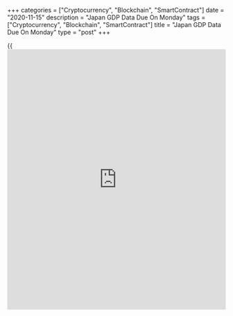 +++
categories = ["Cryptocurrency", "Blockchain", "SmartContract"]
date = "2020-11-15"
description = "Japan GDP Data Due On Monday"
tags = ["Cryptocurrency", "Blockchain", "SmartContract"]
title = "Japan GDP Data Due On Monday"
type = "post"
+++

{{<iframe id="large-banner" src="https://www.bounty.group/#slide=4.0" width="100%" height="600" scrolling="no" style="border: 0px solid rgb(216, 221, 230); border-radius: 3px;">}}

Japan will on Monday release preliminary Q3 numbers for gross domestic
product, highlighting a busy day for Asia-Pacific economic activity. GDP
is expected to rise 4.4 percent on quarter and 18.3 percent on year
after sinking 7.9 percent on quarter and 28.1 percent on year in the
previous three months.

Japan also will see final September figures for industrial production,
with forecasts suggesting a gain of 4.0 percent on month and a decline
of 9.0 percent on year after adding 1.0 percent on month and falling
13.8 percent on year in the previous reading.

China will release October numbers for house prices, fixed asset
investment, industrial production, retail sales and unemployment.

Industrial output is expected to rise 6.5 percent on year, slowing from
6.9 percent in September. Retail sales are tipped to gain an annual 4.9
percent, up from 3.3 percent a month earlier. FAI is called higher by
1.6 percent, doubling from 0.8 percent in the previous month. House
prices rose 4.6 percent on year in September and the jobless rate was
5.4 percent.

Indonesia will see October trade data and Q3 results for its
[business][1] confidence index. Imports are tipped to tumbled 18.67
percent on year after sinking 18.88 percent in September. Exports are
called lower by an annual 4.36 percent after easing 0.51 percent a month
earlier. The trade surplus is pegged at $2.29 billion, down from $2.44
billion in the previous month. In the second quarter, the business
confidence index score was 102.90.

Thailand will provide Q3 numbers for gross domestic product, with
forecasts calling for an increase of 3.8 percent on quarter and a
decline of 8.6 percent on year. That follows the 9.7 percent quarterly
drop and the 12.2 percent yearly decline in the three months prior.

For comments and feedback [contact](https://www.playgroundfx.com/contact/): editorial@rtt[news](https://www.letsplayfx.com/blog/forex-news-website/).com

[Economic News][2]

 **What parts of the world are seeing the best (and worst) economic
performances lately? Click[here][3] to check out our [Econ Scorecard][3]
and find out! See up-to-the-moment [ranking](https://www.playgroundfx.com/blog/crypto-exchange-ranking/)s for the best and worst
performers in [GDP][4], [unemployment rate][5], [inflation][6] and much
more.**

   1. www.rtt[news](https://www.letsplayfx.com/blog/forex-news-website/).com/Content/Business.aspx
   2. www.rtt[news](https://www.letsplayfx.com/blog/forex-news-website/).com/Content/EconomicNews.aspx
   3. www.rtt[news](https://www.letsplayfx.com/blog/forex-news-website/).com/economic-scorecard/world-rank/PPI/highest-performance.aspx
   4. www.rtt[news](https://www.letsplayfx.com/blog/forex-news-website/).com/economic-scorecard/world-rank/GDP/highest-performance.aspx
   5. www.rtt[news](https://www.letsplayfx.com/blog/forex-news-website/).com/economic-scorecard/world-rank/unemployment-rate/lowest-performance.aspx
   6. www.rtt[news](https://www.letsplayfx.com/blog/forex-news-website/).com/economic-scorecard/world-rank/CPI/highest-performance.aspx